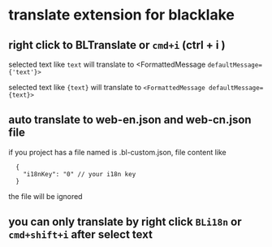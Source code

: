 # translate extension for blacklake
## right click  to BLTranslate or `cmd+i` (ctrl + i )

selected text like `text` will translate to <FormattedMessage `defaultMessage={'text'}>`

selected text like `{text}` will translate to `<FormattedMessage defaultMessage={text}>`

## auto translate to web-en.json and web-cn.json file
if you project has a file named is .bl-custom.json, file content like 
```
  {
    "i18nKey": "0" // your i18n key
  }
```
the file will be ignored

## you can only translate by right click `BLi18n` or `cmd+shift+i` after select text
